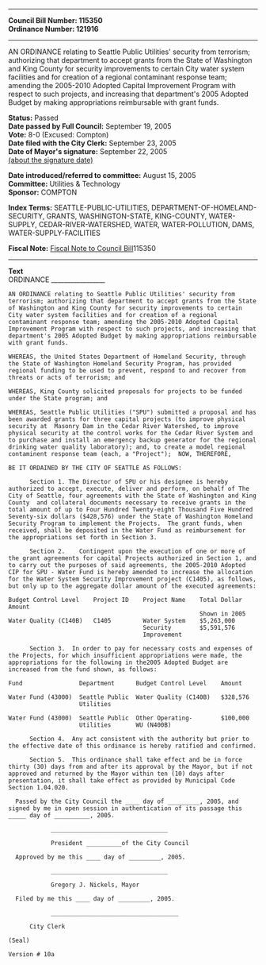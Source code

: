 * * * * *  
  
**Council Bill Number: [](#h0)[](#h2)115350**   
**Ordinance Number: 121916**  
  
* * * * *  
  
AN ORDINANCE relating to Seattle Public Utilities' security from terrorism; authorizing that department to accept grants from the State of Washington and King County for security improvements to certain City water system facilities and for creation of a regional contaminant response team; amending the 2005-2010 Adopted Capital Improvement Program with respect to such projects, and increasing that department's 2005 Adopted Budget by making appropriations reimbursable with grant funds.  
  
**Status:** Passed   
**Date passed by Full Council:** September 19, 2005   
**Vote:** 8-0 (Excused: Compton)   
**Date filed with the City Clerk:** September 23, 2005   
**Date of Mayor's signature:** September 22, 2005   
[(about the signature date)](/~public/approvaldate.htm)   
  
  
**Date introduced/referred to committee:** August 15, 2005   
**Committee:** Utilities & Technology   
**Sponsor:** COMPTON   
  
**Index Terms:** SEATTLE-PUBLIC-UTILITIES, DEPARTMENT-OF-HOMELAND-SECURITY, GRANTS, WASHINGTON-STATE, KING-COUNTY, WATER-SUPPLY, CEDAR-RIVER-WATERSHED, WATER, WATER-POLLUTION, DAMS, WATER-SUPPLY-FACILITIES  
  
**Fiscal Note:** [Fiscal Note to Council Bill](http://clerk.seattle.gov/~public/fnote/115350.htm)[](#h1)[](#h3)115350  
  
* * * * *  
  
**Text**  
    ORDINANCE _________________  
  
    AN ORDINANCE relating to Seattle Public Utilities' security from  
    terrorism; authorizing that department to accept grants from the State  
    of Washington and King County for security improvements to certain  
    City water system facilities and for creation of a regional  
    contaminant response team; amending the 2005-2010 Adopted Capital  
    Improvement Program with respect to such projects, and increasing that  
    department's 2005 Adopted Budget by making appropriations reimbursable  
    with grant funds.  
  
    WHEREAS, the United States Department of Homeland Security, through  
    the State of Washington Homeland Security Program, has provided  
    regional funding to be used to prevent, respond to and recover from  
    threats or acts of terrorism; and  
  
    WHEREAS, King County solicited proposals for projects to be funded  
    under the State program; and  
  
    WHEREAS, Seattle Public Utilities ("SPU") submitted a proposal and has  
    been awarded grants for three capital projects (to improve physical  
    security at  Masonry Dam in the Cedar River Watershed, to improve  
    physical security at the control works for the Cedar River System and  
    to purchase and install an emergency backup generator for the regional  
    drinking water quality laboratory); and, to create a model regional  
    contaminent response team (each, a "Project");  NOW, THEREFORE,  
  
    BE IT ORDAINED BY THE CITY OF SEATTLE AS FOLLOWS:  
  
          Section 1. The Director of SPU or his designee is hereby  
    authorized to accept, execute, deliver and perform, on behalf of The  
    City of Seattle, four agreements with the State of Washington and King  
    County  and collateral documents necessary to receive grants in the  
    total amount of up to Four Hundred Twenty-eight Thousand Five Hundred  
    Seventy-six dollars ($428,576) under the State of Washington Homeland  
    Security Program to implement the Projects.  The grant funds, when  
    received, shall be deposited in the Water Fund as reimbursement for  
    the appropriations set forth in Section 3.  
  
          Section 2.    Contingent upon the execution of one or more of  
    the grant agreements for capital Projects authorized in Section 1, and  
    to carry out the purposes of said agreements, the 2005-2010 Adopted  
    CIP for SPU - Water Fund is hereby amended to increase the allocation  
    for the Water System Security Improvement project (C1405), as follows,  
    but only up to the aggregate dollar amount of the executed agreements:  
  
    Budget Control Level    Project ID    Project Name    Total Dollar Amount  
                                                          Shown in 2005  
    Water Quality (C140B)   C1405         Water System    $5,263,000  
                                          Security        $5,591,576  
                                          Improvement  
  
          Section 3.  In order to pay for necessary costs and expenses of  
    the Projects, for which insufficient appropriations were made, the  
    appropriations for the following in the2005 Adopted Budget are  
    increased from the fund shown, as follows:  
  
    Fund                Department      Budget Control Level    Amount  
  
    Water Fund (43000)  Seattle Public  Water Quality (C140B)   $328,576  
                        Utilities  
  
    Water Fund (43000)  Seattle Public  Other Operating-        $100,000  
                        Utilities       WU (N400B)  
  
          Section 4.  Any act consistent with the authority but prior to  
    the effective date of this ordinance is hereby ratified and confirmed.  
  
          Section 5.  This ordinance shall take effect and be in force  
    thirty (30) days from and after its approval by the Mayor, but if not  
    approved and returned by the Mayor within ten (10) days after  
    presentation, it shall take effect as provided by Municipal Code  
    Section 1.04.020.  
  
      Passed by the City Council the ____ day of _________, 2005, and  
    signed by me in open session in authentication of its passage this  
    _____ day of __________, 2005.  
  
                _________________________________  
  
                President __________of the City Council  
  
      Approved by me this ____ day of _________, 2005.  
  
                _________________________________  
  
                Gregory J. Nickels, Mayor  
  
      Filed by me this ____ day of _________, 2005.  
  
                ____________________________________  
  
          City Clerk  
  
    (Seal)  
  
    Version # 10a  
